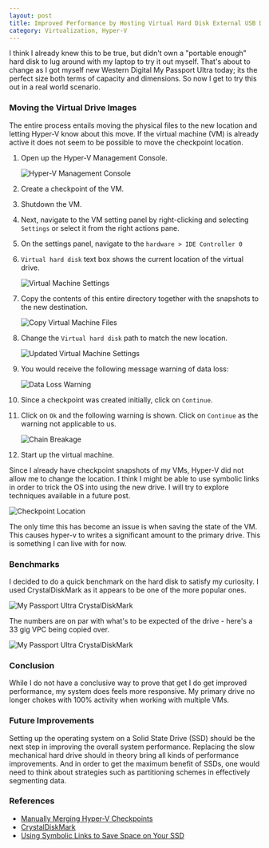 ```yaml
---
layout: post
title: Improved Performance by Hosting Virtual Hard Disk External USB Drives 
category: Virtualization, Hyper-V
---
```


I think I already knew this to be true, but didn't own a "portable enough" hard disk to lug around with my laptop to try it out myself.  That's about to change as I got myself new Western Digital My Passport Ultra today; its the perfect size both terms of capacity and dimensions. So now I get to try this out in a real world scenario.

### Moving the Virtual Drive Images 

The entire process entails moving the physical files to the new location and letting Hyper-V know about this move. If the virtual machine (VM) is already active it does not seem to be possible to move the checkpoint location.


1. Open up the Hyper-V Management Console.

	![Hyper-V Management Console](/images/posts/VirtualHardDiskPerf/1_HyperVManager.png)
2. Create a checkpoint of the VM.
3. Shutdown the VM.
4. Next, navigate to the VM setting panel by right-clicking and selecting `Settings` or select it from the right actions pane.
5. On the settings panel, navigate to the `hardware > IDE Controller 0`
6. `Virtual hard disk` text box shows the current location of the virtual drive.

	![Virtual Machine Settings](/images/posts/VirtualHardDiskPerf/2_HyperVSettings.png)
7. Copy the contents of this entire directory together with the snapshots to the new destination.

	![Copy Virtual Machine Files](/images/posts/VirtualHardDiskPerf/9_FolderLocation.png)
8. Change the `Virtual hard disk` path to match the new location.

	![Updated Virtual Machine Settings](/images/posts/VirtualHardDiskPerf/3_UpdatedHyperVSettings.png)
9. You would receive the following message warning of data loss:

	![Data Loss Warning](/images/posts/VirtualHardDiskPerf/4_DataLossWarning.png)
10. Since a checkpoint was created initially, click on `Continue`.
11. Click on `Ok` and the following warning is shown. Click on `Continue` as the warning not applicable to us.
	
	![Chain Breakage](/images/posts/VirtualHardDiskPerf/5_DataLossWarning2.png)
12. Start up the virtual machine.

Since I already have checkpoint snapshots of my VMs, Hyper-V did not allow me to change the location. I think I might be able to use symbolic links in order to trick the OS into using the new drive. I will try to explore techniques available in a future post.

![Checkpoint Location](/images/posts/VirtualHardDiskPerf/6_CheckPointLocation.png)

The only time this has become an issue is when saving the state of the VM. This causes hyper-v to writes a significant amount to the primary drive. This is something I can live with for now. 

### Benchmarks

I decided to do a quick benchmark on the hard disk to satisfy my curiosity. I used CrystalDiskMark as it appears to be one of the more popular ones.

![My Passport Ultra CrystalDiskMark](/images/posts/VirtualHardDiskPerf/7_WD_CrystalDiskMark.png)

The numbers are on par with what's to be expected of the drive - here's a 33 gig VPC being copied over.  

![My Passport Ultra CrystalDiskMark](/images/posts/VirtualHardDiskPerf/8_WD_BasicFileCopy.png)

### Conclusion

While I do not have a conclusive way to prove that get I do get improved performance, my system does feels more responsive. My primary drive no longer chokes with 100% activity when working with multiple VMs.

  

### Future Improvements

Setting up the operating system on a Solid State Drive (SSD) should be the next step in improving the overall system performance. Replacing the slow mechanical hard drive should in theory bring all kinds of performance improvements. And in order to get the maximum benefit of SSDs, one would need to think about strategies such as partitioning schemes in effectively segmenting data. 

### References

- [Manually Merging Hyper-V Checkpoints](https://workinghardinit.wordpress.com/tag/avhdx/)
- [CrystalDiskMark](http://crystalmark.info/software/CrystalDiskMark/index-e.html)
- [Using Symbolic Links to Save Space on Your SSD](http://blog.danieljost.com/symbolic-links-save-space-ssd/)
